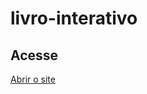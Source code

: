 # livro-interativo

## Acesse
[Abrir o site](https://leonardod16p.github.io/livro-interativo/index.html)
